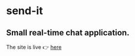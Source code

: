 # send-it

## Small real-time chat application.

The site is live 👉 [here](https://gregarious-phoenix-9b68a5.netlify.app)
